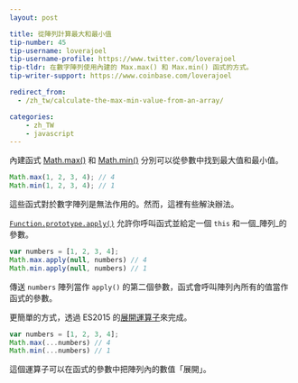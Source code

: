 ```yaml
---
layout: post

title: 從陣列計算最大和最小值
tip-number: 45
tip-username: loverajoel
tip-username-profile: https://www.twitter.com/loverajoel
tip-tldr: 在數字陣列使用內建的 Max.max() 和 Max.min() 函式的方式。
tip-writer-support: https://www.coinbase.com/loverajoel

redirect_from:
  - /zh_tw/calculate-the-max-min-value-from-an-array/

categories:
    - zh_TW
    - javascript
---
```


內建函式 [Math.max()](https://developer.mozilla.org/en-US/docs/Web/JavaScript/Reference/Global_Objects/Math/max) 和 [Math.min()](https://developer.mozilla.org/en-US/docs/Web/JavaScript/Reference/Global_Objects/Math/min) 分別可以從參數中找到最大值和最小值。

```js
Math.max(1, 2, 3, 4); // 4
Math.min(1, 2, 3, 4); // 1
```

這些函式對於數字陣列是無法作用的。然而，這裡有些解決辦法。

[`Function.prototype.apply()`](https://developer.mozilla.org/en-US/docs/Web/JavaScript/Reference/Global_Objects/Function/apply) 允許你呼叫函式並給定一個 `this` 和一個_陣列_的參數。

```js
var numbers = [1, 2, 3, 4];
Math.max.apply(null, numbers) // 4
Math.min.apply(null, numbers) // 1
```

傳送 `numbers` 陣列當作 `apply()` 的第二個參數，函式會呼叫陣列內所有的值當作函式的參數。

更簡單的方式，透過 ES2015 的[展開運算子](https://developer.mozilla.org/en-US/docs/Web/JavaScript/Reference/Operators/Spread_operator)來完成。

```js
var numbers = [1, 2, 3, 4];
Math.max(...numbers) // 4
Math.min(...numbers) // 1
```

這個運算子可以在函式的參數中把陣列內的數值「展開」。
